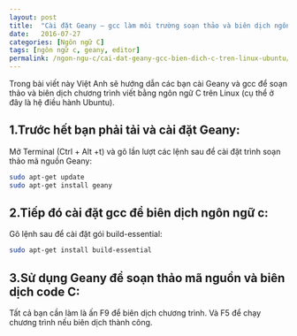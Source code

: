 ```yaml
---
layout: post
title:  "Cài đặt Geany – gcc làm môi trường soạn thảo và biên dịch ngôn ngữ C trên Ubuntu"
date:   2016-07-27
categories: [Ngôn ngữ C]
tags: [ngôn ngữ c, geany, editor]
permalink: /ngon-ngu-c/cai-dat-geany-gcc-bien-dich-c-tren-linux-ubuntu/
---
```


Trong bài viết này Việt Anh sẽ hướng dẫn các bạn cài Geany và gcc  để soạn thảo và biên dịch chương trình viết bằng ngôn ngữ C trên Linux (cụ thể ở đây là hệ điều hành Ubuntu).

## 1.Trước hết bạn phải tải và cài đặt Geany:

Mở Terminal (Ctrl + Alt +t) và gõ lần lượt các lệnh sau để cài đặt trình soạn thảo mã nguồn Geany:

~~~sh
sudo apt-get update
sudo apt-get install geany
~~~

## 2.Tiếp đó cài đặt gcc để biên dịch ngôn ngữ c:

Gõ lệnh sau để cài đặt gói build-essential:

~~~sh
sudo apt-get install build-essential
~~~

## 3.Sử dụng Geany để soạn thảo mã nguồn và biên dịch code C:

Tất cả bạn cần làm là ấn F9 để biên dịch chương trình. Và F5 để chạy chương trình nếu biên dịch thành công.